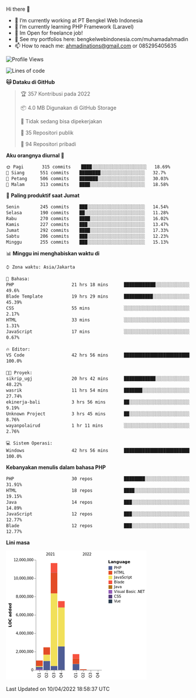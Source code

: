 Hi there 👋

- 🔭 I’m currently working at PT Bengkel Web Indonesia
- 🌱 I’m currently learning PHP Framework (Laravel)
- 📂 Im Open for freelance job!
- 🧷 See my portfolios here: bengkelwebindonesia.com/muhamadahmadin
- 📫 How to reach me: ahmadinations@gmail.com or 085295405635


<!--START_SECTION:waka-->
![Profile Views](http://img.shields.io/badge/Profil%20dilihat-2-blue)

![Lines of code](https://img.shields.io/badge/Sejak%20Hello%20World%20aku%20telah%20menulis-24%20Million%20baris%20kode-blue)

**🐱 Dataku di GitHub** 

> 🏆 357 Kontribusi pada 2022
 > 
> 📦 4.0 MB Digunakan di GitHub Storage 
 > 
> 🚫 Tidak sedang bisa dipekerjakan
 > 
> 📜 35 Repositori publik 
 > 
> 🔑 94 Repositori pribadi  
 > 
**Aku orangnya diurnal 🐤** 

```text
🌞 Pagi       315 commits    ████░░░░░░░░░░░░░░░░░░░░░   18.69% 
🌆 Siang      551 commits    ████████░░░░░░░░░░░░░░░░░   32.7% 
🌃 Petang     506 commits    ███████░░░░░░░░░░░░░░░░░░   30.03% 
🌙 Malam      313 commits    ████░░░░░░░░░░░░░░░░░░░░░   18.58%

```
📅 **Paling produktif saat Jumat** 

```text
Senin        245 commits    ███░░░░░░░░░░░░░░░░░░░░░░   14.54% 
Selasa       190 commits    ██░░░░░░░░░░░░░░░░░░░░░░░   11.28% 
Rabu         270 commits    ████░░░░░░░░░░░░░░░░░░░░░   16.02% 
Kamis        227 commits    ███░░░░░░░░░░░░░░░░░░░░░░   13.47% 
Jumat        292 commits    ████░░░░░░░░░░░░░░░░░░░░░   17.33% 
Sabtu        206 commits    ███░░░░░░░░░░░░░░░░░░░░░░   12.23% 
Minggu       255 commits    ███░░░░░░░░░░░░░░░░░░░░░░   15.13%

```


📊 **Minggu ini menghabiskan waktu di** 

```text
⌚︎ Zona waktu: Asia/Jakarta

💬 Bahasa: 
PHP                      21 hrs 18 mins      ████████████░░░░░░░░░░░░░   49.6% 
Blade Template           19 hrs 29 mins      ███████████░░░░░░░░░░░░░░   45.39% 
CSS                      55 mins             ░░░░░░░░░░░░░░░░░░░░░░░░░   2.17% 
HTML                     33 mins             ░░░░░░░░░░░░░░░░░░░░░░░░░   1.31% 
JavaScript               17 mins             ░░░░░░░░░░░░░░░░░░░░░░░░░   0.67%

🔥 Editor: 
VS Code                  42 hrs 56 mins      █████████████████████████   100.0%

🐱‍💻 Proyek: 
sikrip_ugj               20 hrs 42 mins      ████████████░░░░░░░░░░░░░   48.22% 
wasrik                   11 hrs 54 mins      ███████░░░░░░░░░░░░░░░░░░   27.74% 
ekinerja-bali            3 hrs 56 mins       ██░░░░░░░░░░░░░░░░░░░░░░░   9.19% 
Unknown Project          3 hrs 45 mins       ██░░░░░░░░░░░░░░░░░░░░░░░   8.76% 
wayanpolairud            1 hr 11 mins        ░░░░░░░░░░░░░░░░░░░░░░░░░   2.76%

💻 Sistem Operasi: 
Windows                  42 hrs 56 mins      █████████████████████████   100.0%

```

**Kebanyakan menulis dalam bahasa PHP** 

```text
PHP                      30 repos            ████████░░░░░░░░░░░░░░░░░   31.91% 
HTML                     18 repos            ████░░░░░░░░░░░░░░░░░░░░░   19.15% 
Java                     14 repos            ███░░░░░░░░░░░░░░░░░░░░░░   14.89% 
JavaScript               12 repos            ███░░░░░░░░░░░░░░░░░░░░░░   12.77% 
Blade                    12 repos            ███░░░░░░░░░░░░░░░░░░░░░░   12.77%

```


**Lini masa**

![Chart not found](https://raw.githubusercontent.com/MuhamadAhmadin/MuhamadAhmadin/master/charts/bar_graph.png) 


 Last Updated on 10/04/2022 18:58:37 UTC
<!--END_SECTION:waka-->
